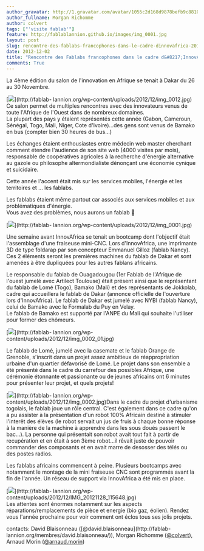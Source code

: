 ```yaml
---
author_gravatar: http://1.gravatar.com/avatar/1055c2d168d9878befb9c8810eda96dc?s=96&d=mm&r=g
author_fullname: Morgan Richomme
author: colvert
tags: ["'visite fablab'"]
feature: http://fablablannion.github.io/images/img_0001.jpg
layout: post
slug: rencontre-des-fablabs-francophones-dans-le-cadre-dinnovafrica-2012-a-dakar
date: 2012-12-02
title: "Rencontre des Fablabs francophones dans le cadre d&#8217;InnovAfrica 2012 à Dakar"
comments: True
---
```

La 4ème édition du salon de l'innovation en Afrique se tenait à Dakar du 26 au
30 Novembre.

[![](http://fablablannion.github.io/images/img_0012-300x300.jpg)](http://fablab-
lannion.org/wp-content/uploads/2012/12/img_0012.jpg) Ce salon permet de
multiples rencontres avec des innovateurs venus de toute l'Afrique de l'Ouest
dans de nombreux domaines.  
La plupart des pays y étaient représentés cette année (Gabon, Cameroun,
Sénégal, Togo, Mali, Niger, Cote d'Ivoire)…des gens sont venus de Bamako en
bus (compter bien 30 heures de bus…)

Les échanges étaient enthousiastes entre médecin web master cherchant comment
étendre l'audience de son site web (4000 visites par mois), responsable de
coopératives agricoles à la recherche d'énergie alternative au gazole ou
philosophe altermondialiste dénonçant une économie cynique et suicidaire.



Cette année l'accent était mis sur les services mobiles, l'énergie et les
territoires et … les fablabs.

Les fablabs étaient même partout car associés aux services mobiles et aux
problématiques d'énergie.  
Vous avez des problèmes, nous aurons un fablab 🙂

[![](http://fablablannion.github.io/images/img_0001-300x185.jpg)](http://fablab-
lannion.org/wp-content/uploads/2012/12/img_0001.jpg)

Une semaine avant InnovAfrica se tenait un bootcamp dont l'objectif était
l'assemblage d'une fraiseuse mini-CNC. Lors d'InnovAfrica, une imprimante 3D
de type foldarap par son concepteur Emmanuel Gilloz (fablab Nancy). Ces 2
éléments seront les premières machines du fablab de Dakar et sont amenées à
être dupliquées pour les autres fablans africains.

Le responsable du fablab de Ouagadougou (1er Fablab de l'Afrique de l'ouest
jumelé avec Artilect Toulouse) était présent ainsi que le représentant du
fablab de Lomé (Togo), Bamako (Mali) et des représentants de Jokkolab, cadre
qui accueillera le fablab de Dakar (annonce officielle de l'ouverture lors
d'InnovAfrica). Le fablab de Dakar est jumelé avec NYBI (fablab Nancy), celui
de Bamako avec le Formalab du Puy en Velay.  
Le fablab de Bamako est supporté par l'ANPE du Mali qui souhaite l'utiliser
pour former des chômeurs.

[![](http://fablablannion.github.io/images/img_0002_01-300x199.jpg)](http://fablab-
lannion.org/wp-content/uploads/2012/12/img_0002_01.jpg)

Le fablab de Lomé, jumelé avec la casemate et le fablab Orange de Grenoble,
s'inscrit dans un projet assez ambitieux de réappropriation urbaine d'un
quartier défavorisé de Lomé. Le projet dans son ensemble a été présenté dans
le cadre du carrefour des possibles Afrique, une cérémonie étonnante et
passionante ou de jeunes africains ont 6 minutes pour présenter leur projet,
et quels projets!





[![](http://fablablannion.github.io/images/img_0002-150x150.jpg)](http://fablab-
lannion.org/wp-content/uploads/2012/12/img_0002.jpg)Dans le cadre du projet
d'urbanisme togolais, le fablab joue un rôle central. C'est également dans ce
cadre qu'on a pu assister à la présentation d'un robot 100% Africain destiné à
stimuler l'interêt des élèves (le robot servait un jus de fruis à chaque bonne
réponse à la manière de la machine à apprendre dans les sous doués passent le
bac…). La personne qui présentait son robot avait tout fait à partir de
recupération et en était à son 3ème robot…il rêvait juste de pouvoir commander
des composants et en avait marre de desosser des télés ou des postes radios.

Les fablabs africains commencent à peine. Plusieurs bootcamps avec notamment
le montage de la mini fraiseuse CNC sont programmés avant la fin de l'année.
Un réseau de support via InnovAfrica a été mis en place.

[![](http://fablablannion.github.io/images/IMG_20121128_115648-150x150.jpg)](http://fablab-
lannion.org/wp-content/uploads/2012/12/IMG_20121128_115648.jpg)  
Les attentes sont énormes notamment sur les aspects réparations/remplacements
de pièce et energie (bio gaz, éolien). Rendez vous l'année prochaine pour voir
comment ont éclos tous ses jolis projets.

contacts: David Blaisonneau ([@david.blaisonneau](http://fablab-
lannion.org/membres/david.blaisonneau/)), Morgan Richomme
([@colvert](http://fablab-lannion.org/membres/colvert/)), Arnaud Morin
([@arnaud.morin](http://fablab-lannion.org/membres/arnaud.morin/))


